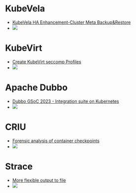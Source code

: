 # KubeVela
- [KubeVela HA Enhancement-Cluster Meta Backup&Restore](https://github.com/cncf/mentoring/blob/main/summerofcode/2023.md#:~:text=kubevela/kubevela%235426-,KubeVela%20HA%20Enhancement%2DCluster%20Meta%20Backup%26Restore,-Description%3A%20KubeVela%20can)
- ![](https://i.imgur.com/Xz1MWKG.png)

# KubeVirt
- [Create KubeVirt seccomp Profiles](https://github.com/kubevirt/community/tree/main/events/2023-summerofcode#:~:text=Create%20KubeVirt%20seccomp%20Profiles)
- ![](https://i.imgur.com/girZM0X.png)

<!-- - # Blender
- [Core Library Tests 核心库测试](https://wiki.blender.org/wiki/GSoC/Ideas_Suggestions#:~:text=Automated%20Testing-,Core%20Library%20Tests,-Description%3A%20There)
- ![](https://i.imgur.com/Ov5YJTH.png) -->

# Apache Dubbo
- [Dubbo GSoC 2023 - Integration suite on Kubernetes](https://cwiki.apache.org/confluence/display/COMDEV/GSoC+2023+Ideas+list#GSoC2023Ideaslist-DubboGSoC2023-IntegrationsuiteonKubernetes:~:text=%E5%BC%80%E5%8F%91%E4%BA%BA%E5%91%98%EF%BC%8C%E9%82%AE%E4%BB%B6%EF%BC%9A-,Apache%20Dubbo,-Dubbo%20GSoC%202023)
- ![](https://i.imgur.com/NmzEaQN.png)

# CRIU
- [Forensic analysis of container checkpoints](https://criu.org/Google_Summer_of_Code_Ideas#:~:text=alexander%40mihalicyn.com%3E-,Forensic%20analysis%20of%20container%20checkpoints,-%5Bedit%5D)
- ![](https://i.imgur.com/L69hP0l.png)

# Strace
- [More flexible output to file](https://strace.io/wiki/GoogleSummerOfCode2023#:~:text=More%20flexible%20output%20to%20file)
- ![](https://i.imgur.com/PhwLich.png)


